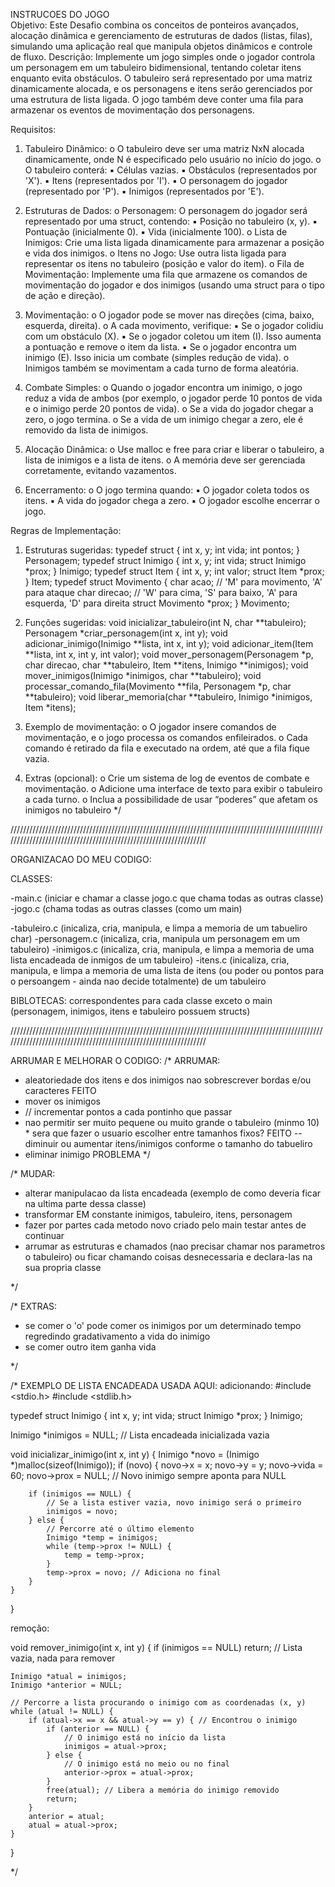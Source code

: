 INSTRUCOES DO JOGO    
Objetivo:
Este Desafio combina os conceitos de ponteiros avançados, alocação dinâmica e
gerenciamento de estruturas de dados (listas, filas), simulando uma aplicação real que manipula
objetos dinâmicos e controle de fluxo.
Descrição:
Implemente um jogo simples onde o jogador controla um personagem em um tabuleiro
bidimensional, tentando coletar itens enquanto evita obstáculos. O tabuleiro será representado por
uma matriz dinamicamente alocada, e os personagens e itens serão gerenciados por uma estrutura de
lista ligada. O jogo também deve conter uma fila para armazenar os eventos de movimentação dos
personagens.

Requisitos:
1. Tabuleiro Dinâmico:
o O tabuleiro deve ser uma matriz NxN alocada dinamicamente, onde N é especificado
pelo usuário no início do jogo.
o O tabuleiro conterá:
▪ Células vazias.
▪ Obstáculos (representados por 'X').
▪ Itens (representados por 'I').
▪ O personagem do jogador (representado por 'P').
▪ Inimigos (representados por 'E').

2. Estruturas de Dados:
o Personagem: O personagem do jogador será representado por uma struct, contendo:
▪ Posição no tabuleiro (x, y).
▪ Pontuação (inicialmente 0).
▪ Vida (inicialmente 100).
o Lista de Inimigos: Crie uma lista ligada dinamicamente para armazenar a posição e
vida dos inimigos.
o Itens no Jogo: Use outra lista ligada para representar os itens no tabuleiro (posição e
valor do item).
o Fila de Movimentação: Implemente uma fila que armazene os comandos de
movimentação do jogador e dos inimigos (usando uma struct para o tipo de ação e
direção).

3. Movimentação:
o O jogador pode se mover nas direções (cima, baixo, esquerda, direita).
o A cada movimento, verifique:
▪ Se o jogador colidiu com um obstáculo (X).
▪ Se o jogador coletou um item (I). Isso aumenta a pontuação e remove o item
da lista.
▪ Se o jogador encontra um inimigo (E). Isso inicia um combate (simples redução
de vida).
o Inimigos também se movimentam a cada turno de forma aleatória.

4. Combate Simples:
o Quando o jogador encontra um inimigo, o jogo reduz a vida de ambos (por exemplo,
o jogador perde 10 pontos de vida e o inimigo perde 20 pontos de vida).
o Se a vida do jogador chegar a zero, o jogo termina.
o Se a vida de um inimigo chegar a zero, ele é removido da lista de inimigos.

5. Alocação Dinâmica:
o Use malloc e free para criar e liberar o tabuleiro, a lista de inimigos e a lista de itens.
o A memória deve ser gerenciada corretamente, evitando vazamentos.

6. Encerramento:
o O jogo termina quando:
▪ O jogador coleta todos os itens.
▪ A vida do jogador chega a zero.
▪ O jogador escolhe encerrar o jogo.

Regras de Implementação:
1. Estruturas sugeridas:
typedef struct {
 int x, y;
 int vida;
 int pontos;
} Personagem;
typedef struct Inimigo {
 int x, y;
 int vida;
 struct Inimigo *prox;
} Inimigo;
typedef struct Item {
 int x, y;
 int valor;
 struct Item *prox;
} Item;
typedef struct Movimento {
 char acao; // 'M' para movimento, 'A' para ataque
 char direcao; // 'W' para cima, 'S' para baixo, 'A' para esquerda, 'D'
para direita
 struct Movimento *prox;
} Movimento;

2. Funções sugeridas:
void inicializar_tabuleiro(int N, char **tabuleiro);
Personagem *criar_personagem(int x, int y);
void adicionar_inimigo(Inimigo **lista, int x, int y);
void adicionar_item(Item **lista, int x, int y, int valor);
void mover_personagem(Personagem *p, char direcao, char **tabuleiro, Item
**itens, Inimigo **inimigos);
void mover_inimigos(Inimigo *inimigos, char **tabuleiro);
void processar_comando_fila(Movimento **fila, Personagem *p, char
**tabuleiro);
void liberar_memoria(char **tabuleiro, Inimigo *inimigos, Item *itens);

3. Exemplo de movimentação:
o O jogador insere comandos de movimentação, e o jogo processa os comandos
enfileirados.
o Cada comando é retirado da fila e executado na ordem, até que a fila fique vazia.

4. Extras (opcional):
o Crie um sistema de log de eventos de combate e movimentação.
o Adicione uma interface de texto para exibir o tabuleiro a cada turno.
o Inclua a possibilidade de usar “poderes” que afetam os inimigos no tabuleiro
 */


/////////////////////////////////////////////////////////////////////////////////////////////////////////////////////////////////////////////////////////////////

ORGANIZACAO DO MEU CODIGO:

CLASSES:

-main.c (iniciar e chamar a classe jogo.c que chama todas as outras classe)
-jogo.c (chama todas as outras classes (como um main)

-tabuleiro.c (inicaliza, cria, manipula, e limpa a memoria de um tabueliro char)
-personagem.c (inicaliza, cria, manipula um personagem em um tabuleiro)
-inimigos.c (inicaliza, cria, manipula, e limpa a memoria de uma lista encadeada de inmigos de um tabuleiro)
-itens.c (inicaliza, cria, manipula, e limpa a memoria de uma lista de itens (ou poder ou pontos para o persoangem - ainda nao decide totalmente) de um tabuleiro


BIBLOTECAS: correspondentes para cada classe exceto o main (personagem, inimigos, itens e tabuleiro possuem structs)

/////////////////////////////////////////////////////////////////////////////////////////////////////////////////////////////////////////////////////////////////


ARRUMAR E MELHORAR O CODIGO:
/* ARRUMAR:
- aleatoriedade dos itens e dos inimigos nao sobrescrever bordas e/ou caracteres   FEITO
- mover os inimigos
- // incrementar pontos a cada pontinho que passar
- nao permitir ser muito pequene ou muito grande o tabuleiro (minmo 10)  * sera que fazer o usuario escolher entre tamanhos fixos? FEITO
-- diminuir ou aumentar itens/inimigos conforme o tamanho do tabueliro
- eliminar inimigo PROBLEMA
*/

/* MUDAR:
- alterar manipulacao da lista encadeada (exemplo de como deveria ficar na ultima parte dessa classe)
- transformar EM constante inimigos, tabuleiro, itens, personagem
- fazer por partes cada metodo novo criado pelo main testar antes de continuar
- arrumar as estruturas e chamados (nao precisar chamar nos parametros o tabuleiro) ou ficar chamando coisas desnecessaria e declara-las na sua propria classe

*/

/* EXTRAS:
- se comer o 'o' pode comer os inimigos por um determinado tempo regredindo gradativamento a vida do inimigo
- se comer outro item ganha vida

*/




/* EXEMPLO DE LISTA ENCADEADA USADA AQUI:
adicionando:
#include <stdio.h>
#include <stdlib.h>

typedef struct Inimigo {
    int x, y;
    int vida;
    struct Inimigo *prox;
} Inimigo;

Inimigo *inimigos = NULL; // Lista encadeada inicializada vazia

void inicializar_inimigo(int x, int y) {
    Inimigo *novo = (Inimigo *)malloc(sizeof(Inimigo));
    if (novo) {
        novo->x = x;
        novo->y = y;
        novo->vida = 60;
        novo->prox = NULL; // Novo inimigo sempre aponta para NULL

        if (inimigos == NULL) {
            // Se a lista estiver vazia, novo inimigo será o primeiro
            inimigos = novo;
        } else {
            // Percorre até o último elemento
            Inimigo *temp = inimigos;
            while (temp->prox != NULL) {
                temp = temp->prox;
            }
            temp->prox = novo; // Adiciona no final
        }
    }
}



remoção:

void remover_inimigo(int x, int y) {
    if (inimigos == NULL) return; // Lista vazia, nada para remover

    Inimigo *atual = inimigos;
    Inimigo *anterior = NULL;

    // Percorre a lista procurando o inimigo com as coordenadas (x, y)
    while (atual != NULL) {
        if (atual->x == x && atual->y == y) { // Encontrou o inimigo
            if (anterior == NULL) {
                // O inimigo está no início da lista
                inimigos = atual->prox;
            } else {
                // O inimigo está no meio ou no final
                anterior->prox = atual->prox;
            }
            free(atual); // Libera a memória do inimigo removido
            return;
        }
        anterior = atual;
        atual = atual->prox;
    }
}


*/
